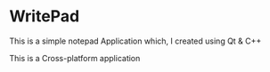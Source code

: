 # WritePad

This is a simple notepad Application which, I created using Qt & C++ 

This is a Cross-platform application 
